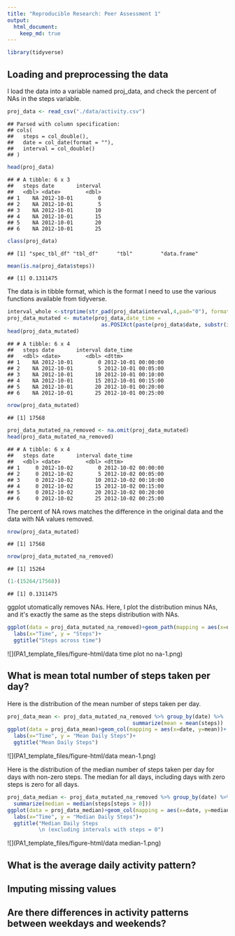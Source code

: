 ```yaml
---
title: "Reproducible Research: Peer Assessment 1"
output: 
  html_document:
    keep_md: true
---
```






```r
library(tidyverse)
```

## Loading and preprocessing the data
I load the data into a variable named proj_data, and check the percent of NAs in the steps variable.


```r
proj_data <- read_csv("./data/activity.csv")
```

```
## Parsed with column specification:
## cols(
##   steps = col_double(),
##   date = col_date(format = ""),
##   interval = col_double()
## )
```

```r
head(proj_data)
```

```
## # A tibble: 6 x 3
##   steps date       interval
##   <dbl> <date>        <dbl>
## 1    NA 2012-10-01        0
## 2    NA 2012-10-01        5
## 3    NA 2012-10-01       10
## 4    NA 2012-10-01       15
## 5    NA 2012-10-01       20
## 6    NA 2012-10-01       25
```

```r
class(proj_data)
```

```
## [1] "spec_tbl_df" "tbl_df"      "tbl"         "data.frame"
```

```r
mean(is.na(proj_data$steps))
```

```
## [1] 0.1311475
```

The data is in tibble format, which is the format I need to use the various functions available from tidyverse.


```r
interval_whole <-strptime(str_pad(proj_data$interval,4,pad="0"), format='%M %S')
proj_data_mutated <- mutate(proj_data,date_time = 
                              as.POSIXct(paste(proj_data$date, substr(interval_whole,15,20))))
head(proj_data_mutated)
```

```
## # A tibble: 6 x 4
##   steps date       interval date_time          
##   <dbl> <date>        <dbl> <dttm>             
## 1    NA 2012-10-01        0 2012-10-01 00:00:00
## 2    NA 2012-10-01        5 2012-10-01 00:05:00
## 3    NA 2012-10-01       10 2012-10-01 00:10:00
## 4    NA 2012-10-01       15 2012-10-01 00:15:00
## 5    NA 2012-10-01       20 2012-10-01 00:20:00
## 6    NA 2012-10-01       25 2012-10-01 00:25:00
```

```r
nrow(proj_data_mutated)
```

```
## [1] 17568
```

```r
proj_data_mutated_na_removed <- na.omit(proj_data_mutated)
head(proj_data_mutated_na_removed)
```

```
## # A tibble: 6 x 4
##   steps date       interval date_time          
##   <dbl> <date>        <dbl> <dttm>             
## 1     0 2012-10-02        0 2012-10-02 00:00:00
## 2     0 2012-10-02        5 2012-10-02 00:05:00
## 3     0 2012-10-02       10 2012-10-02 00:10:00
## 4     0 2012-10-02       15 2012-10-02 00:15:00
## 5     0 2012-10-02       20 2012-10-02 00:20:00
## 6     0 2012-10-02       25 2012-10-02 00:25:00
```

The percent of NA rows matches the difference in the original data and the data with NA values removed.


```r
nrow(proj_data_mutated)
```

```
## [1] 17568
```

```r
nrow(proj_data_mutated_na_removed)
```

```
## [1] 15264
```

```r
(1-(15264/17568))
```

```
## [1] 0.1311475
```

ggplot utomatically removes NAs. Here, I plot the distribution minus NAs, and it's exactly the same as the steps distribution with NAs.



```r
ggplot(data = proj_data_mutated_na_removed)+geom_path(mapping = aes(x=date_time, y=steps))+
  labs(x="Time", y = "Steps")+
  ggtitle("Steps across time")
```

![](PA1_template_files/figure-html/data time plot no na-1.png)<!-- -->

## What is mean total number of steps taken per day?

Here is the distribution of the mean number of steps taken per day.


```r
proj_data_mean <- proj_data_mutated_na_removed %>% group_by(date) %>%
                                        summarize(mean = mean(steps))
ggplot(data = proj_data_mean)+geom_col(mapping = aes(x=date, y=mean))+
  labs(x="Time", y = "Mean Daily Steps")+
  ggtitle("Mean Daily Steps")
```

![](PA1_template_files/figure-html/data mean-1.png)<!-- -->

Here is the distribution of the median number of steps taken per day for days with non-zero steps. The median for all days, including days with zero steps is zero for all days.


```r
proj_data_median <- proj_data_mutated_na_removed %>% group_by(date) %>%
  summarize(median = median(steps[steps > 0]))
ggplot(data = proj_data_median)+geom_col(mapping = aes(x=date, y=median))+
  labs(x="Time", y = "Median Daily Steps")+
  ggtitle("Median Daily Steps
          \n (excluding intervals with steps = 0")
```

![](PA1_template_files/figure-html/data median-1.png)<!-- -->



## What is the average daily activity pattern?



## Imputing missing values



## Are there differences in activity patterns between weekdays and weekends?
